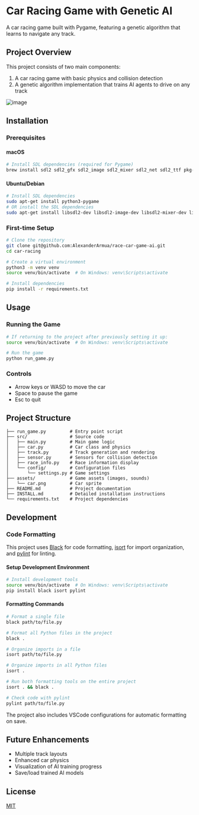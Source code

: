 # Car Racing Game with Genetic AI

A car racing game built with Pygame, featuring a genetic algorithm that learns to navigate any track.

## Project Overview

This project consists of two main components:
1. A car racing game with basic physics and collision detection
2. A genetic algorithm implementation that trains AI agents to drive on any track

![image](https://github.com/user-attachments/assets/00aacacb-81f0-436b-ab77-69e51edafe0b)


## Installation

### Prerequisites

#### macOS
```bash
# Install SDL dependencies (required for Pygame)
brew install sdl2 sdl2_gfx sdl2_image sdl2_mixer sdl2_net sdl2_ttf pkg-config
```

#### Ubuntu/Debian
```bash
# Install SDL dependencies
sudo apt-get install python3-pygame
# OR install the SDL dependencies
sudo apt-get install libsdl2-dev libsdl2-image-dev libsdl2-mixer-dev libsdl2-ttf-dev
```

### First-time Setup

```bash
# Clone the repository
git clone git@github.com:AlexanderArmua/race-car-game-ai.git
cd car-racing

# Create a virtual environment
python3 -m venv venv
source venv/bin/activate  # On Windows: venv\Scripts\activate

# Install dependencies
pip install -r requirements.txt
```

## Usage

### Running the Game

```bash
# If returning to the project after previously setting it up:
source venv/bin/activate  # On Windows: venv\Scripts\activate

# Run the game
python run_game.py
```

### Controls
- Arrow keys or WASD to move the car
- Space to pause the game
- Esc to quit

## Project Structure

```
├── run_game.py         # Entry point script
├── src/                # Source code
│   ├── main.py         # Main game logic
│   ├── car.py          # Car class and physics
│   ├── track.py        # Track generation and rendering
│   ├── sensor.py       # Sensors for collision detection
│   ├── race_info.py    # Race information display
│   └── config/         # Configuration files
│       └── settings.py # Game settings
├── assets/             # Game assets (images, sounds)
│   └── car.png         # Car sprite
├── README.md           # Project documentation
├── INSTALL.md          # Detailed installation instructions
└── requirements.txt    # Project dependencies
```

## Development

### Code Formatting

This project uses [Black](https://github.com/psf/black) for code formatting, [isort](https://pycqa.github.io/isort/) for import organization, and [pylint](https://pylint.pycqa.org/) for linting.

#### Setup Development Environment

```bash
# Install development tools
source venv/bin/activate  # On Windows: venv\Scripts\activate
pip install black isort pylint
```

#### Formatting Commands

```bash
# Format a single file
black path/to/file.py

# Format all Python files in the project
black .

# Organize imports in a file
isort path/to/file.py

# Organize imports in all Python files
isort .

# Run both formatting tools on the entire project
isort . && black .

# Check code with pylint
pylint path/to/file.py
```

The project also includes VSCode configurations for automatic formatting on save.

## Future Enhancements

- Multiple track layouts
- Enhanced car physics
- Visualization of AI training progress
- Save/load trained AI models

## License

[MIT](LICENSE)
